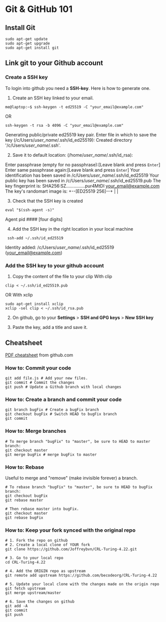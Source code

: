 # Git & GitHub 101

## Install Git

```Shell 
sudo apt-get update
sudo apt-get upgrade
sudo apt-get install git
```

## Link git to your Github account

### Create a SSH key
To login into github you need a **SSH-key**. Here is how to generate one.

1. Create an SSH key linked to your email.

```console
me@laptop:~$ ssh-keygen -t ed25519 -C "your_email@example.com"
```
OR
```shell
ssh-keygen -t rsa -b 4096 -C "your_email@example.com"
```
Generating public/private ed25519 key pair.
Enter file in which to save the key (/c/Users/*user_name*/.ssh/id_ed25519):
Created directory '/c/Users/*user_name*/.ssh'.

2. Save it to default location: (/home/*user_name*/.ssh/id_rsa): 

Enter passphrase (empty for no passphrase):[Leave blank and press `Enter`]
Enter same passphrase again:[Leave blank and press `Enter`]
Your identification has been saved in /c/Users/*user_name*/.ssh/id_ed25519
Your public key has been saved in /c/Users/*user_name*/.ssh/id_ed25519.pub
The key fingerprint is:
SHA256:SZ...............pur4MtDI your_email@example.com
The key's randomart image is:
+--[ED25519 256]--+
|
|

3. Check that the SSH key is created 
```shell
eval "$(ssh-agent -s)"
```
Agent pid #### [four digits]

4. Add the SSH key in the right location in your local machine
```shell
 ssh-add ~/.ssh/id_ed25519
 ```
Identity added: /c/Users/*user_name*/.ssh/id_ed25519 (your_email@example.com)

### Add the SSH key to your github account

1. Copy the content of the file to your clip
With clip
```shell
clip < ~/.ssh/id_ed25519.pub
```
OR
With xclip
```shell
sudo apt-get install xclip
xclip -sel clip < ~/.ssh/id_rsa.pub
```

2. On github, go to your **Settings** > **SSH and GPG keys** > **New SSH key**

3. Paste the key, add a title and save it.

## Cheatsheet
[PDF cheatsheet](https://github.github.com/training-kit/downloads/fr/github-git-cheat-sheet.pdf) from github.com

### How to: Commit your code
```shell
git add file.js # Add your new files.
git commit # Commit the changes
git push # Update a Github branch with local changes
```

### How to: Create a branch and commit your code
```shell
git branch bugFix # Create a bugFix branch
git checkout bugFix # Switch HEAD to bugFix branch
git commit
```

### How to: Merge branches
```shell
# To merge branch "bugFix" to "master", be sure to HEAD to master branch:
git checkout master
git merge bugFix # merge bugFix to master
```
### How to: Rebase
Useful to merge and "remove" (make invisible forever) a branch.

```shell
# To rebase branch "bugFix" to "master", be sure to HEAD to bugFix branch:
git checkout bugFix
git rebase master

# Then rebase master into bugFix.
git checkout master
git rebase bugFix
```

### How to: Keep your fork synced with the original repo

```shell
# 1. Fork the repo on github
# 2. Create a local clone of YOUR fork
git clone https://github.com/Joffreybvn/CRL-Turing-4.22.git

# 3. Go to your local repo
cd CRL-Turing-4.22

# 4. Add the ORIGIN repo as upstream
git remote add upstream https://github.com/becodeorg/CRL-Turing-4.22

# 5. Update your local clone with the changes made on the origin repo
git fetch upstream
git merge upstream/master

# 6. Save the changes on github
git add -A
git commit
git push
```
